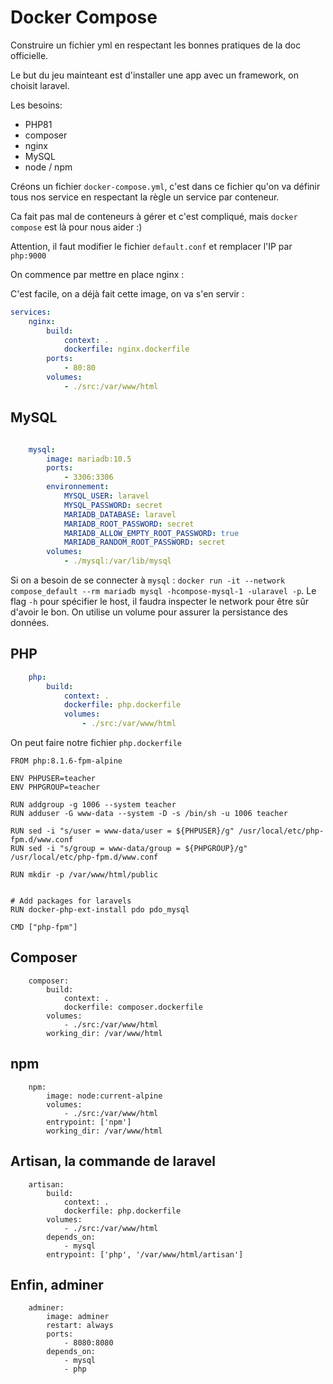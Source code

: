 # Docker Compose

Construire un fichier yml en respectant les bonnes pratiques de la doc officielle.

Le but du jeu mainteant est d'installer une app avec un framework, on choisit laravel.

Les besoins:

- PHP81
- composer
- nginx
- MySQL
- node / npm

Créons un fichier `docker-compose.yml`, c'est dans ce fichier qu'on va définir tous nos service en respectant la règle un service par conteneur.

Ca fait pas mal de conteneurs à gérer et c'est compliqué, mais `docker compose` est là pour nous aider :)

Attention, il faut modifier le fichier `default.conf` et remplacer l'IP par `php:9000`

On commence par mettre en place nginx :

C'est facile, on a déjà fait cette image, on va s'en servir :

```yaml
services:
    nginx:
        build:
            context: .
            dockerfile: nginx.dockerfile
        ports:
            - 80:80
        volumes:
            - ./src:/var/www/html
```

## MySQL

```yaml

    mysql:
        image: mariadb:10.5
        ports:
            - 3306:3306
        environnement:
            MYSQL_USER: laravel
            MYSQL_PASSWORD: secret
            MARIADB_DATABASE: laravel
            MARIADB_ROOT_PASSWORD: secret
            MARIADB_ALLOW_EMPTY_ROOT_PASSWORD: true
            MARIADB_RANDOM_ROOT_PASSWORD: secret
        volumes:
            - ./mysql:/var/lib/mysql
```

Si on a besoin de se connecter à `mysql` : `docker run -it --network compose_default --rm mariadb mysql -hcompose-mysql-1 -ularavel -p`. Le flag `-h` pour spécifier le host, il faudra inspecter le network pour être sûr d'avoir le bon.
On utilise un volume pour assurer la persistance des données.

## PHP

```yaml
    php:
        build:
            context: .
            dockerfile: php.dockerfile
            volumes:
                - ./src:/var/www/html
```

On peut faire notre fichier `php.dockerfile`

```docker
FROM php:8.1.6-fpm-alpine

ENV PHPUSER=teacher
ENV PHPGROUP=teacher

RUN addgroup -g 1006 --system teacher
RUN adduser -G www-data --system -D -s /bin/sh -u 1006 teacher

RUN sed -i "s/user = www-data/user = ${PHPUSER}/g" /usr/local/etc/php-fpm.d/www.conf
RUN sed -i "s/group = www-data/group = ${PHPGROUP}/g" /usr/local/etc/php-fpm.d/www.conf

RUN mkdir -p /var/www/html/public


# Add packages for laravels
RUN docker-php-ext-install pdo pdo_mysql

CMD ["php-fpm"]
```

## Composer

```docker
    composer:
        build:
            context: .
            dockerfile: composer.dockerfile
        volumes:
            - ./src:/var/www/html
        working_dir: /var/www/html
```

## npm

```docker
    npm:
        image: node:current-alpine
        volumes:
            - ./src:/var/www/html
        entrypoint: ['npm']
        working_dir: /var/www/html
```

## Artisan, la commande de laravel

```docker
    artisan:
        build:
            context: .
            dockerfile: php.dockerfile
        volumes:
            - ./src:/var/www/html
        depends_on:
            - mysql
        entrypoint: ['php', '/var/www/html/artisan']
```

## Enfin, adminer

```docker
    adminer:
        image: adminer
        restart: always
        ports:
            - 8080:8080
        depends_on:
            - mysql
            - php
```